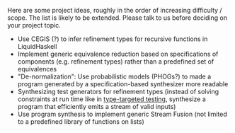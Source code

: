 Here are some project ideas, roughly in the order of increasing difficulty / scope. The list is likely to be extended. Please talk to us before deciding on your project topic.

* Use CEGIS (?) to infer refinement types for recursive functions in LiquidHaskell
* Implement generic equivalence reduction based on specifications of components (e.g. refinement types) rather than a predefined set of equivalences
* "De-normalization": Use probabilistic models (PHOGs?) to made a program generated by a specification-based synthesizer more readable
* Synthesizing test generators for refinement types (instead of solving constraints at run time like in [type-targeted testing](https://link.springer.com/chapter/10.1007%2F978-3-662-46669-8_33), synthesize a program that efficiently emits a stream of valid inputs)
* Use program synthesis to implement generic Stream Fusion (not limited to a predefined library of functions on lists)